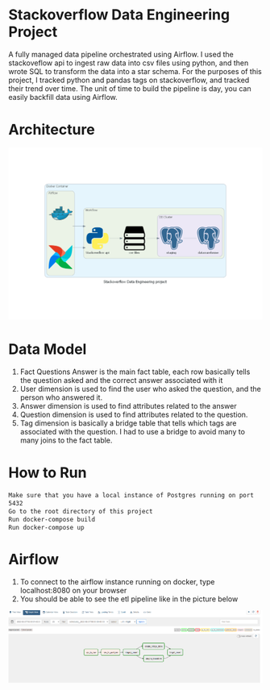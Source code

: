 
# Stackoverflow Data Engineering Project

A fully managed data pipeline orchestrated using Airflow. I used the stackoveflow api to ingest raw data into csv files using python, and then wrote SQL to transform the data into a star schema. For the purposes of this project, I tracked python and pandas tags on stackoverflow, and tracked their trend over time. The unit of time to build the pipeline is day, you can easily backfill data using Airflow.

# Architecture

![Architecture](imgs/stackoverflow_data_engineering_project.png)

# Data Model

1. Fact Questions Answer is the main fact table, each row basically tells the question asked and the correct answer associated with it
2. User dimension is used to find the user who asked the question, and the person who answered it.
3. Answer dimension is used to find attributes related to the answer
4. Question dimension is used to find attributes related to the question.
5. Tag dimension is basically a bridge table that tells which tags are associated with the question. I had to use a bridge to avoid many to many joins to the fact table.


# How to Run
    Make sure that you have a local instance of Postgres running on port 5432
    Go to the root directory of this project
    Run docker-compose build
    Run docker-compose up

# Airflow
1. To connect to the airflow instance running on docker, type localhost:8080 on your browser
2. You should be able to see the etl pipeline like in the picture below
   
![Airflow](imgs/airflow.png)

 